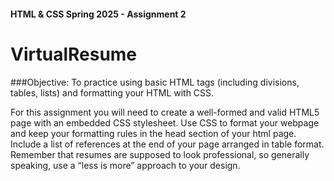 #### HTML & CSS Spring 2025 - Assignment 2
# VirtualResume
###Objective: To practice using basic HTML tags (including divisions, tables, lists) and formatting your HTML with CSS.

For this assignment you will need to create a well-formed and valid HTML5 page with an embedded CSS stylesheet.
Use CSS to format your webpage and keep your formatting rules in the head section of your html page. Include a list of references at the end of your page arranged in table format. Remember that resumes are supposed to look professional, so generally speaking, use a “less is more” approach to your design.
